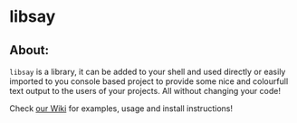 # libsay
## About:
`libsay` is a library, it can be added to your shell and used directly or
easily imported to you console based project to provide some nice and colourfull
text output to the users of your projects. All without changing your code!

Check [our Wiki](https://github.com/Megaf/libsay/wiki) for examples, usage and install instructions!
